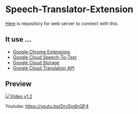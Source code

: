 
# Speech-Translator-Extension

[Here](https://github.com/joonas-yoon/speech-translator-server) is repository for web server to connect with this.

## It use ...
- [Google Chrome Extensions](https://chrome.google.com/webstore/category/extensions)
- [Google Cloud Speech-To-Text](https://cloud.google.com/speech-to-text/)
- [Google Cloud Storage](https://cloud.google.com/storage/)
- [Google Cloud Translation API](https://cloud.google.com/translate/)


## Preview

[![Video v1.2](https://img.youtube.com/vi/Dry5jo6nQF4/0.jpg)](https://youtu.be/Dry5jo6nQF4)

Youtube: https://youtu.be/Dry5jo6nQF4

